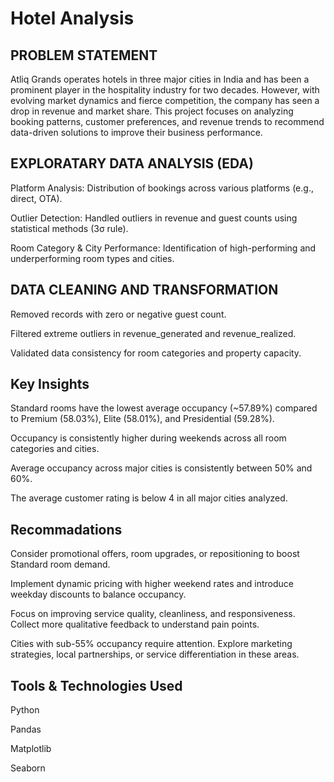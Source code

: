 # Hotel Analysis

## PROBLEM STATEMENT
Atliq Grands operates hotels in three major cities in India and has been a prominent player in the hospitality industry for two decades. However, with evolving market dynamics and fierce competition, the company has seen a drop in revenue and market share. This project focuses on analyzing booking patterns, customer preferences, and revenue trends to recommend data-driven solutions to improve their business performance.

## EXPLORATARY DATA ANALYSIS (EDA)
Platform Analysis: Distribution of bookings across various platforms (e.g., direct, OTA).

Outlier Detection: Handled outliers in revenue and guest counts using statistical methods (3σ rule).

Room Category & City Performance: Identification of high-performing and underperforming room types and cities.


## DATA CLEANING AND TRANSFORMATION
Removed records with zero or negative guest count.

Filtered extreme outliers in revenue_generated and revenue_realized.

Validated data consistency for room categories and property capacity.

## Key Insights
Standard rooms have the lowest average occupancy (~57.89%) compared to Premium (58.03%), Elite (58.01%), and Presidential (59.28%).

Occupancy is consistently higher during weekends across all room categories and cities.

Average occupancy across major cities is consistently between 50% and 60%.

The average customer rating is below 4 in all major cities analyzed.

## Recommadations
Consider promotional offers, room upgrades, or repositioning to boost Standard room demand.

Implement dynamic pricing with higher weekend rates and introduce weekday discounts to balance occupancy.

Focus on improving service quality, cleanliness, and responsiveness. Collect more qualitative feedback to understand pain points.

Cities with sub-55% occupancy require attention. Explore marketing strategies, local partnerships, or service differentiation in these areas.

## Tools & Technologies Used
Python 

Pandas

Matplotlib

Seaborn
